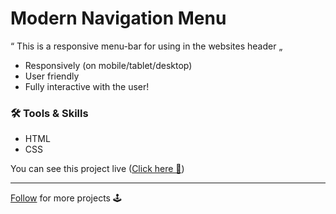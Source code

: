 
# Modern Navigation Menu

“ This is a responsive menu-bar for using in the websites header „

- Responsively (on mobile/tablet/desktop) 
- User friendly
- Fully interactive with the user!

### 🛠️ Tools & Skills 
   - HTML
   - CSS

You can see this project live ([Click here 👀](https://github.com/Mehrshad-Z/Modern-Navigation-Menu/deployments/activity_log?environment=github-pages)) 

<hr>

[Follow](https://github.com/Mehrshad-Z) for more projects 🕹️
